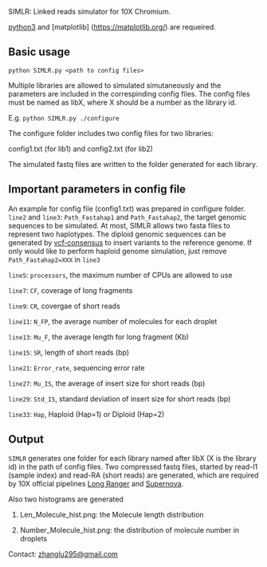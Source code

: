 SIMLR: Linked reads simulator for 10X Chromium. 

[python3](https://www.python.org/downloads/source/) and [matplotlib] (https://matplotlib.org/) are requeired.
## Basic usage
`python SIMLR.py <path to config files>`

Multiple libraries are allowed to simulated simutaneously and the parameters are included in the correspinding config files. The config files must be named as libX, where X should be a number as the library id.

E.g. `python SIMLR.py ./configure`

The configure folder includes two config files for two libraries:

config1.txt (for lib1) and config2.txt (for lib2)

The simulated fastq files are written to the folder generated for each
library.

## Important parameters in config file

An example for config file (config1.txt) was prepared in configure folder.
`line2` and `line3`: `Path_Fastahap1` and `Path_Fastahap2`, the target genomic sequences to be simulated. At most, SIMLR allows two fasta files to represent two haplotypes. The diploid genomic sequences can be generated by [vcf-consensus](https://vcftools.github.io/perl_module.html) to insert variants to the reference genome. If only would like to perform haploid genome simulation, just remove `Path_Fastahap2=XXX` in `line3` 

`line5`: `processors`, the maximum number of CPUs are allowed to use

`line7`: `CF`, coverage of long fragments

`line9`: `CR`, covergae of short reads

`line11`: `N_FP`, the average number of molecules for each droplet

`line13`: `Mu_F`, the average length for long fragment (Kb)

`line15`: `SR`, length of short reads (bp)

`line21`: `Error_rate`, sequencing error rate

`line27`: `Mu_IS`, the average of insert size for short reads (bp)

`line29`: `Std_IS`, standard deviation of insert size for short reads (bp)

`line33`: `Hap`, Haploid (Hap=1) or Diploid (Hap=2)
## Output
`SIMLR` generates one folder for each library named after libX (X is the library id) in the path of config files. Two compressed fastq files, started by read-I1 (sample index) and read-RA (short reads) are generated, which are required by 10X official pipelines [Long Ranger](https://support.10xgenomics.com/genome-exome/software/pipelines/latest/what-is-long-ranger) and [Supernova](https://support.10xgenomics.com/de-novo-assembly/software/overview/welcome).

Also two histograms are generated

1. Len_Molecule_hist.png: the Molecule length distribution 

2. Number_Molecule_hist.png: the distribution of molecule number in droplets

Contact: zhanglu295@gmail.com
